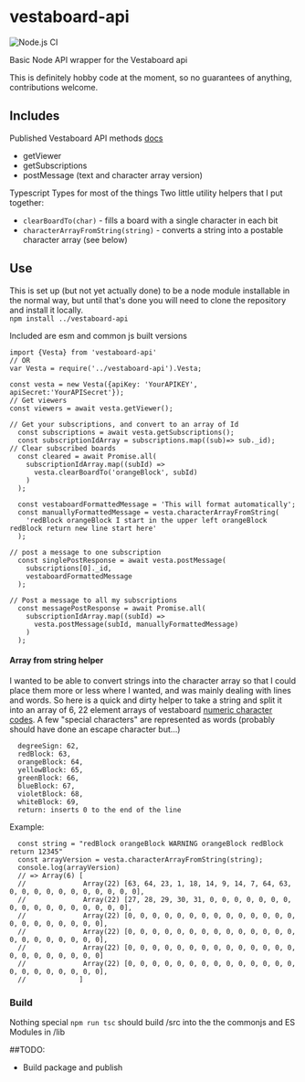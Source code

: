 # vestaboard-api
![Node.js CI](https://github.com/mark-thomas/vestaboard-api/workflows/Node.js%20CI/badge.svg?branch=main)

Basic Node API wrapper for the Vestaboard api

This is definitely hobby code at the moment, so no guarantees of anything, contributions welcome.

## Includes

Published Vestaboard API methods [docs](https://docs.vestaboard.com/methods)
* getViewer
* getSubscriptions
* postMessage (text and character array version)

Typescript Types for most of the things
Two little utility helpers that I put together:
* `clearBoardTo(char)` - fills a board with a single character in each bit
* `characterArrayFromString(string)` - converts a string into a postable character array (see below)

## Use
This is set up (but not yet actually done) to be a node module installable in the normal way, 
but until that's done you will need to clone the repository and install it locally.  
`npm install ../vestaboard-api`

Included are esm and common js built versions
```
import {Vesta} from 'vestaboard-api'
// OR
var Vesta = require('../vestaboard-api').Vesta;

const vesta = new Vesta({apiKey: 'YourAPIKEY', apiSecret:'YourAPISecret'});
// Get viewers
const viewers = await vesta.getViewer();

// Get your subscriptions, and convert to an array of Id
  const subscriptions = await vesta.getSubscriptions();
  const subscriptionIdArray = subscriptions.map((sub)=> sub._id);
// Clear subscribed boards
  const cleared = await Promise.all(
    subscriptionIdArray.map((subId) =>
      vesta.clearBoardTo('orangeBlock', subId)
    )
  );
  
  const vestaboardFormattedMessage = 'This will format automatically';
  const manuallyFormattedMessage = vesta.characterArrayFromString(
    'redBlock orangeBlock I start in the upper left orangeBlock redBlock return new line start here'
  );

// post a message to one subscription
  const singlePostResponse = await vesta.postMessage(
    subscriptions[0]._id,
    vestaboardFormattedMessage
  );

// Post a message to all my subscriptions
  const messagePostResponse = await Promise.all(
    subscriptionIdArray.map((subId) =>
      vesta.postMessage(subId, manuallyFormattedMessage)
    )
  );
```


#### Array from string helper
I wanted to be able to convert strings into the character array so that I could place them more or less where I wanted, and was mainly dealing with lines and words. So here is a quick and dirty helper to take a string and split it into an array of 6, 22 element arrays of vestaboard [numeric character codes](https://docs.vestaboard.com/characters).  A few "special characters" are represented as words (probably should have done an escape character but...) 
```
  degreeSign: 62,
  redBlock: 63,
  orangeBlock: 64,
  yellowBlock: 65,
  greenBlock: 66,
  blueBlock: 67,
  violetBlock: 68,
  whiteBlock: 69,
  return: inserts 0 to the end of the line
```
Example:
```
  const string = "redBlock orangeBlock WARNING orangeBlock redBlock return 12345"
  const arrayVersion = vesta.characterArrayFromString(string);
  console.log(arrayVersion)
  // => Array(6) [
  //              Array(22) [63, 64, 23, 1, 18, 14, 9, 14, 7, 64, 63, 0, 0, 0, 0, 0, 0, 0, 0, 0, 0, 0],
  //              Array(22) [27, 28, 29, 30, 31, 0, 0, 0, 0, 0, 0, 0, 0, 0, 0, 0, 0, 0, 0, 0, 0, 0],
  //              Array(22) [0, 0, 0, 0, 0, 0, 0, 0, 0, 0, 0, 0, 0, 0, 0, 0, 0, 0, 0, 0, 0, 0],
  //              Array(22) [0, 0, 0, 0, 0, 0, 0, 0, 0, 0, 0, 0, 0, 0, 0, 0, 0, 0, 0, 0, 0, 0],
  //              Array(22) [0, 0, 0, 0, 0, 0, 0, 0, 0, 0, 0, 0, 0, 0, 0, 0, 0, 0, 0, 0, 0, 0]
  //              Array(22) [0, 0, 0, 0, 0, 0, 0, 0, 0, 0, 0, 0, 0, 0, 0, 0, 0, 0, 0, 0, 0, 0],
  //             ]
```

### Build
Nothing special `npm run tsc` should build /src into the the commonjs and ES Modules in /lib

##TODO:
* Build package and publish
